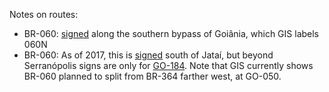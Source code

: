 Notes on routes:
* BR-060: [signed](https://www.google.com/maps/@-16.7867528,-49.243859,3a,48.8y,252.99h,80.07t/data=!3m6!1e1!3m4!1sxNewJy8BzcYD72j-wrPWbQ!2e0!7i16384!8i8192?entry=ttu) along the southern bypass of Goiânia, which GIS labels 060N
* BR-060: As of 2017, this is [signed](https://www.google.com/maps/@-17.9153218,-51.7685123,3a,24.8y,296.27h,89.6t/data=!3m6!1e1!3m4!1sLh-QUPwDAbwTL5VTBF3ftA!2e0!7i13312!8i6656) south of Jataí, but beyond Serranópolis signs are only for [GO-184](https://www.google.com/maps/@-18.304775,-51.9626757,3a,47.1y,285.25h,76.59t/data=!3m6!1e1!3m4!1s0NDE7-7heOfEEaoE6_J8ng!2e0!7i13312!8i6656). Note that GIS currently shows BR-060 planned to split from BR-364 farther west, at GO-050.
